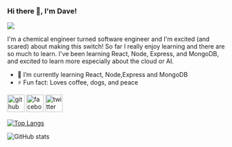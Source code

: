 ### Hi there 👋, I'm Dave!
![](https://www.canva.com/design/DAFHxax3ssw/eREHRUBM4Me4AWtaclxbEA/watch?utm_content=DAFHxax3ssw&utm_campaign=celebratory_first_publish&utm_medium=link&utm_source=celebratory_first_publish)

I'm a chemical engineer turned software engineer and I'm excited (and scared) about making this switch! So far I really enjoy learning and there are so much to learn. I've been learning React, Node, Express, and MongoDB, and excited to learn more especially about the cloud or AI.

- 🌱 I’m currently learning React, Node,Express and MongoDB 
- ⚡ Fun fact: Loves coffee, dogs, and peace 


[<img src='https://cdn.jsdelivr.net/npm/simple-icons@3.0.1/icons/github.svg' alt='github' height='40'>](https://github.com/idvd20)  [<img src='https://cdn.jsdelivr.net/npm/simple-icons@3.0.1/icons/facebook.svg' alt='facebook' height='40'>](https://www.facebook.com/fb)  [<img src='https://cdn.jsdelivr.net/npm/simple-icons@3.0.1/icons/twitter.svg' alt='twitter' height='40'>](https://twitter.com/tw)  

[![Top Langs](https://github-readme-stats.vercel.app/api/top-langs/?username=idvd20)](https://github.com/anuraghazra/github-readme-stats)

![GitHub stats](https://github-readme-stats.vercel.app/api?username=idvd20&show_icons=true)  

